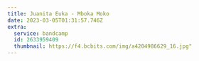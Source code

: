 ```yaml
---
title: Juanita Euka - Mboka Moko
date: 2023-03-05T01:31:57.746Z
extra:
  service: bandcamp
  id: 2633959409
  thumbnail: https://f4.bcbits.com/img/a4204986629_16.jpg"
---
```

